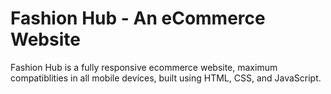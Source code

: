 # Fashion Hub - An eCommerce Website


Fashion Hub is a fully responsive ecommerce website, maximum compatiblities in all mobile devices, built using HTML, CSS, and JavaScript.






